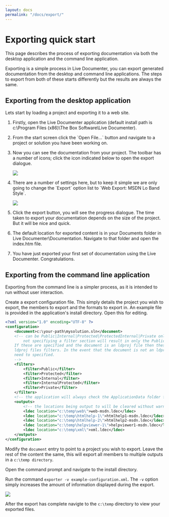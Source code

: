 ```yaml
---
layout: docs
permalink: "/docs/export/"
---
```


# Exporting quick start

This page describes the process of exporting documentation via both the desktop application
and the command line application.

Exporting is a simple process in Live Documenter, you can export generated documentation from
the desktop and command line applications. The steps to export from both of these starts 
differently but the results are always the same.

## Exporting from the desktop application
Lets start by loading a project and exporting it to a web site.

<ol>
    <li><p>Firstly, open the Live Documenter application (default install path is c:\Program Files (x86)\The Box Software\Live Documenter).</p></li>
    <li><p>From the start screen click the `Open File...` button and navigate to a project or solution you have been working on.</p></li>
    <li><p>Now you can see the documentation from your project. The toolbar has a number of icons; click the icon indicated below to open
        the export dialogue.</p>
        <div class="row justify-content-center p-3">
            <img class="img-fluid" src="/assets/images/documentation/ld-manage-documentation-export.png">
        </div>
    </li>
    <li>
        <p>There are a number of settings here, but to keep it simple we are only going to change the `Export` option list to `Web Export: MSDN Lo Band Style`.</p>
        <div class="row justify-content-center p-3">
            <img class="fluid-img" src="/assets/images/documentation/ld-export-dialogue.png">
        </div>
    </li>
    <li>
        <p>Click the export button, you will see the progress dialogue. The time taken to export your documentation depends on the size of the project. But it
        will be nice and quick.</p>
    </li>
    <li><p>The default location for exported content is in your Documents folder in Live Documenter\Documentation. Navigate to that folder and open the index.htm file.</p></li>
    <li><p>You have just exported your first set of documentation using the Live Documenter. Congratulations.</p></li>
</ol>

## Exporting from the command line application
Exporting from the command line is a simpler process, as it is intended to run without user 
interaction.

Create a export configuration file. This simply details the project you wish to export, the 
members to export and the formats to export in. An example file is provided in the application's 
install directory. Open this for editing.

```xml
<?xml version="1.0" encoding="UTF-8" ?>
<configuration>
    <document>c:\your-path\mysolution.sln</document>
    <!-- can be Public|Internal|Protected|ProtectedInternal|Private only those detailed will be output,
        not specifiying a filter section will result in only the Public members being exported.
    If these are specified and the document is an ldproj file then these will override the
    ldproj files filters. In the event that the document is not an ldprof file these will
    need to specified.
    -->
    <filters>
        <filter>Public</filter>
        <filter>Protected</filter>
        <filter>Internal</filter>
        <filter>InternalProtected</filter>
        <filter>Private</filter>
    </filters>
    <!-- the application will always check the ApplicationData folder for LDEC files -->
    <outputs>
        <!-- the locations being output to will be cleared without warning -->
        <ldec location="c:\temp\web\">web-msdn.ldec</ldec>
        <ldec location="c:\temp\htmlhelp-1\">htmlhelp1-msdn.ldec</ldec>
        <ldec location="c:\temp\htmlhelp-2\">htmlhelp2-msdn.ldec</ldec>
        <ldec location="c:\temp\helpviewer-1\">helpviewer1-msdn.ldec</ldec>
        <ldec location="c:\temp\xml\">xml.ldec</ldec>
    </outputs>
</configuration>
```

Modify the `document` entry to point to a project you wish to export. Leave the rest of the content 
the same, this will export all members to multiple outputs in a `c:\temp directory`.

Open the command prompt and navigate to the install directory.

Run the command `exporter -v example-configuration.xml`. The `-v` option simply increases the amount
of information displayed during the export.

<div class="row justify-content-center p-3">
    <img class="fluid-img" src="/assets/images/documentation/command-line-output.png">
</div>

After the export has complete navigte to the `c:\temp` directory to view your exported files.
